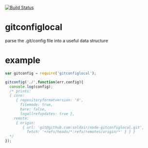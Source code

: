 
[![Build Status](https://travis-ci.org/soldair/node-gitconfiglocal.svg?branch=master)](https://travis-ci.org/soldair/node-gitconfiglocal)

gitconfiglocal
==============

parse the .git/config file into a useful data structure


example
=======

```js
var gitconfig = require('gitconfiglocal');

gitconfig('./',function(err,config){
  console.log(config);
  /* prints:
  { core: 
     { repositoryformatversion: '0',
       filemode: true,
       bare: false,
       logallrefupdates: true },
    remote: 
     { origin: 
        { url: 'git@github.com:soldair/node-gitconfiglocal.git',
          fetch: '+refs/heads/*:refs/remotes/origin/*' } } }
  */
});


```
